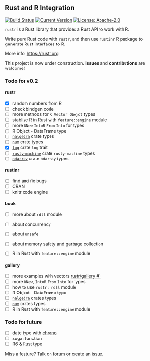 ## Rust and R Integration

[![Build Status](https://travis-ci.org/rustr/rustr.svg?branch=master)](https://travis-ci.org/rustr/rustr)
[![Current Version](http://meritbadge.herokuapp.com/rustr)](https://crates.io/crates/rustr)
[![License: Apache-2.0](https://img.shields.io/crates/l/rustr.svg)](#License)

`rustr` is a Rust library that provides a Rust API to work with R.

Write pure Rust code with `rustr`, and then use `rustinr` R package to generate Rust interfaces to R.

More info: https://rustr.org

This project is now under construction. **Issues** and **contributions** are welcome!

### Todo for v0.2

#### rustr

- [x] random numbers from R
- [ ] check bindgen code
- [ ] more methods for `R Vector Obejct` types
- [ ] stablize R in Rust with `feature::engine` module
- [ ] more `RNew` `IntoR` `From` `Into` for types
- [ ] R Object - DataFrame type
- [ ] [`nalgebra`][1] crate types
- [ ] [`num`][2] crate types
- [x] [`log`][3] crate `log` trait
- [ ] [`rusty-machine`][rm] crate `rusty-machine` types
- [ ] [`ndarray`][nd] crate `ndarray` types

#### rustinr

- [ ] find and fix bugs
- [ ] CRAN
- [ ] knitr code engine

#### book

- [ ] more about `rdll` module
- [ ] about concurrency
- [ ] about `unsafe`
- [ ] about memory safety and garbage collection
- [ ] R in Rust with `feature::engine` module


#### gallery

- [ ] more examples with vectors [rustr/gallery #1](https://github.com/rustr/gallery/issues/1)
- [ ] more `RNew`, `IntoR` `From` `Into` for types
- [ ] how to use `rustr::rdll` module
- [ ] R Object - DataFrame type
- [ ] [`nalgebra`][1] crates types
- [ ] [`num`][2] crates types
- [ ] R in Rust with `feature::engine` module

### Todo for future

- [ ] date type with [chrono][4]
- [ ] sugar function
- [ ] R6 & Rust type

Miss a feature? Talk on [forum](https://groups.google.com/forum/#!forum/rustr) or create an issue. 


[1]: https://github.com/sebcrozet/nalgebra
[2]: https://github.com/rust-num/num
[3]: https://github.com/rust-lang-nursery/log
[4]: https://github.com/lifthrasiir/rust-chrono
[rm]: https://github.com/AtheMathmo/rusty-machine
[nd]: https://github.com/bluss/rust-ndarray